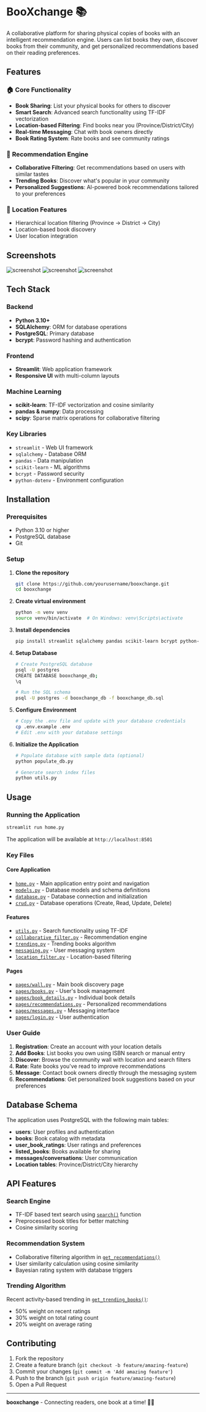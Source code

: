 # BooXchange 📚

A collaborative platform for sharing physical copies of books with an intelligent recommendation engine. Users can list books they own, discover books from their community, and get personalized recommendations based on their reading preferences.

## Features

### 🏠 **Core Functionality**
- **Book Sharing**: List your physical books for others to discover
- **Smart Search**: Advanced search functionality using TF-IDF vectorization
- **Location-based Filtering**: Find books near you (Province/District/City)
- **Real-time Messaging**: Chat with book owners directly
- **Book Rating System**: Rate books and see community ratings

### 🤖 **Recommendation Engine**
- **Collaborative Filtering**: Get recommendations based on users with similar tastes
- **Trending Books**: Discover what's popular in your community
- **Personalized Suggestions**: AI-powered book recommendations tailored to your preferences

### 📍 **Location Features**
- Hierarchical location filtering (Province → District → City)
- Location-based book discovery
- User location integration

## Screenshots
![screenshot](screenshots/booxchange_1.png)
![screenshot](screenshots/booxchange_2.png)
![screenshot](screenshots/booxchange_3.png)
## Tech Stack

### **Backend**
- **Python 3.10+**
- **SQLAlchemy**: ORM for database operations
- **PostgreSQL**: Primary database
- **bcrypt**: Password hashing and authentication

### **Frontend**
- **Streamlit**: Web application framework
- **Responsive UI** with multi-column layouts

### **Machine Learning**
- **scikit-learn**: TF-IDF vectorization and cosine similarity
- **pandas & numpy**: Data processing
- **scipy**: Sparse matrix operations for collaborative filtering

### **Key Libraries**
- `streamlit` - Web UI framework
- `sqlalchemy` - Database ORM
- `pandas` - Data manipulation
- `scikit-learn` - ML algorithms
- `bcrypt` - Password security
- `python-dotenv` - Environment configuration

## Installation

### Prerequisites
- Python 3.10 or higher
- PostgreSQL database
- Git

### Setup

1. **Clone the repository**
   ```bash
   git clone https://github.com/yourusername/booxchange.git
   cd booxchange
   ```

2. **Create virtual environment**
   ```bash
   python -m venv venv
   source venv/bin/activate  # On Windows: venv\Scripts\activate
   ```

3. **Install dependencies**
   ```bash
   pip install streamlit sqlalchemy pandas scikit-learn bcrypt python-dotenv psycopg2-binary numpy scipy
   ```

4. **Setup Database**
   ```bash
   # Create PostgreSQL database
   psql -U postgres
   CREATE DATABASE booxchange_db;
   \q
   
   # Run the SQL schema
   psql -U postgres -d booxchange_db -f booxchange_db.sql
   ```

5. **Configure Environment**
   ```bash
   # Copy the .env file and update with your database credentials
   cp .env.example .env
   # Edit .env with your database settings
   ```

6. **Initialize the Application**
   ```bash
   # Populate database with sample data (optional)
   python populate_db.py
   
   # Generate search index files
   python utils.py
   ```

## Usage

### Running the Application

```bash
streamlit run home.py
```

The application will be available at `http://localhost:8501`

### Key Files

#### **Core Application**
- [`home.py`](home.py) - Main application entry point and navigation
- [`models.py`](models.py) - Database models and schema definitions
- [`database.py`](database.py) - Database connection and initialization
- [`crud.py`](crud.py) - Database operations (Create, Read, Update, Delete)

#### **Features**
- [`utils.py`](utils.py) - Search functionality using TF-IDF
- [`collaborative_filter.py`](collaborative_filter.py) - Recommendation engine
- [`trending.py`](trending.py) - Trending books algorithm
- [`messaging.py`](messaging.py) - User messaging system
- [`location_filter.py`](location_filter.py) - Location-based filtering

#### **Pages**
- [`pages/wall.py`](pages/wall.py) - Main book discovery page
- [`pages/books.py`](pages/books.py) - User's book management
- [`pages/book_details.py`](pages/book_details.py) - Individual book details
- [`pages/recommendations.py`](pages/recommendations.py) - Personalized recommendations
- [`pages/messages.py`](pages/messages.py) - Messaging interface
- [`pages/login.py`](pages/login.py) - User authentication

### User Guide

1. **Registration**: Create an account with your location details
2. **Add Books**: List books you own using ISBN search or manual entry
3. **Discover**: Browse the community wall with location and search filters
4. **Rate**: Rate books you've read to improve recommendations
5. **Message**: Contact book owners directly through the messaging system
6. **Recommendations**: Get personalized book suggestions based on your preferences

## Database Schema

The application uses PostgreSQL with the following main tables:

- **users**: User profiles and authentication
- **books**: Book catalog with metadata
- **user_book_ratings**: User ratings and preferences
- **listed_books**: Books available for sharing
- **messages/conversations**: User communication
- **Location tables**: Province/District/City hierarchy

## API Features

### Search Engine
- TF-IDF based text search using [`search()`](utils.py) function
- Preprocessed book titles for better matching
- Cosine similarity scoring

### Recommendation System
- Collaborative filtering algorithm in [`get_recommendations()`](collaborative_filter.py)
- User similarity calculation using cosine similarity
- Bayesian rating system with database triggers

### Trending Algorithm
Recent activity-based trending in [`get_trending_books()`](trending.py):
- 50% weight on recent ratings
- 30% weight on total rating count  
- 20% weight on average rating

## Contributing

1. Fork the repository
2. Create a feature branch (`git checkout -b feature/amazing-feature`)
3. Commit your changes (`git commit -m 'Add amazing feature'`)
4. Push to the branch (`git push origin feature/amazing-feature`)
5. Open a Pull Request

---

**booxchange** - Connecting readers, one book at a time! 📖✨
